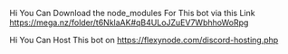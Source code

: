 Hi You Can Download the node_modules For This bot via this Link https://mega.nz/folder/t6NklaAK#qB4ULoJZuEV7WbhhoWoRpg

Hi You Can Host This bot on https://flexynode.com/discord-hosting.php
